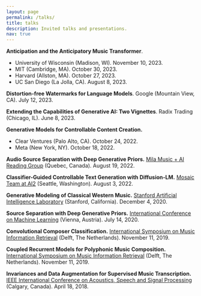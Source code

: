 ```yaml
---
layout: page
permalink: /talks/
title: talks
description: Invited talks and presentations.
nav: true
---
```


<b>Anticipation and the Anticipatory Music Transformer</b>.
  - University of Wisconsin (Madison, WI). November 10, 2023.
  - MIT (Cambridge, MA). October 30, 2023.
  - Harvard (Allston, MA). October 27, 2023.
  - UC San Diego (La Jolla, CA). August 8, 2023.

<b>Distortion-free Watermarks for Language Models</b>. Google (Mountain View, CA). July 12, 2023.

<b>Extending the Capabilities of Generative AI: Two Vignettes</b>. Radix Trading (Chicago, IL). June 8, 2023.

<b>Generative Models for Controllable Content Creation.</b>
  - Clear Ventures (Palo Alto, CA). October 24, 2022.
  - Meta (New York, NY). October 18, 2022.

<b>Audio Source Separation with Deep Generative Priors.</b> <a href="https://groups.google.com/g/music_reading_group">Mila Music + AI Reading Group</a> (Quebec, Canada). August 19, 2022.

<b>Classifier-Guided Controllable Text Generation with Diffusion-LM.</b> <a href="https://mosaic.allenai.org/">Mosaic Team at AI2</a> (Seattle, Washington). August 3, 2022.

<b>Generative Modeling of Classical Western Music.</b> <a href="https://ai.stanford.edu/">Stanford Artificial Intelligence Laboratory</a> (Stanford, California). December 4, 2020.

<b>Source Separation with Deep Generative Priors.</b> <a href="https://icml.cc/virtual/2020/poster/6713">International Conference on Machine Learning</a> (Vienna, Austria). July 14, 2020.

<b>Convolutional Composer Classification.</b> <a href="https://ismir2019.ewi.tudelft.nl/">International Symposium on Music Information Retrieval</a> (Delft, The Netherlands). November 11, 2019.

<b>Coupled Recurrent Models for Polyphonic Music Composition.</b> <a href="https://ismir2019.ewi.tudelft.nl/">International Symposium on Music Information Retrieval</a> (Delft, The Netherlands). November 11, 2019.

<b>Invariances and Data Augmentation for Supervised Music Transcription.</b> <a href="https://www.2018.ieeeicassp.org/2018.ieeeicassp.org/Default.html">IEEE International Conference on Acoustics, Speech and Signal Processing</a> (Calgary, Canada). April 18, 2018.

